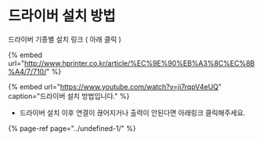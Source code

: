 # 드라이버 설치 방법

드라이버 기종별 설치 링크 \( 아래 클릭 \)

{% embed url="http://www.hprinter.co.kr/article/%EC%9E%90%EB%A3%8C%EC%8B%A4/7/710/" %}

{% embed url="https://www.youtube.com/watch?v=ji7rqpV4eUQ" caption="드라이버 설치 방법입니다." %}

* 드라이버 설치 이후 연결이 끊어지거나 출력이 안된다면 아래링크 클릭해주세요.

{% page-ref page="../undefined-1/" %}




